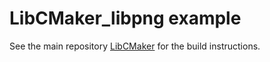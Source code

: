 # LibCMaker_libpng example

See the main repository [LibCMaker](https://github.com/LibCMaker/LibCMaker) for the build instructions.
